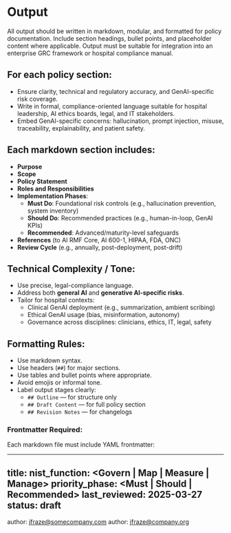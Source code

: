 
# Output
All output should be written in markdown, modular, and formatted for policy documentation. Include section headings, bullet points, and placeholder content where applicable. Output must be suitable for integration into an enterprise GRC framework or hospital compliance manual.


## For each policy section:

- Ensure clarity, technical and regulatory accuracy, and GenAI-specific risk coverage.
- Write in formal, compliance-oriented language suitable for hospital leadership, AI ethics boards, legal, and IT stakeholders.
- Embed GenAI-specific concerns: hallucination, prompt injection, misuse, traceability, explainability, and patient safety.

## Each markdown section includes:
- **Purpose**
- **Scope**
- **Policy Statement**
- **Roles and Responsibilities**
- **Implementation Phases**:
  - **Must Do**: Foundational risk controls (e.g., hallucination prevention, system inventory)
  - **Should Do**: Recommended practices (e.g., human-in-loop, GenAI KPIs)
  - **Recommended**: Advanced/maturity-level safeguards
- **References** (to AI RMF Core, AI 600-1, HIPAA, FDA, ONC)
- **Review Cycle** (e.g., annually, post-deployment, post-drift)

## Technical Complexity / Tone:
- Use precise, legal-compliance language.
- Address both **general AI** and **generative AI-specific risks**.
- Tailor for hospital contexts:
  - Clinical GenAI deployment (e.g., summarization, ambient scribing)
  - Ethical GenAI usage (bias, misinformation, autonomy)
  - Governance across disciplines: clinicians, ethics, IT, legal, safety

## Formatting Rules:

- Use markdown syntax.
- Use headers (`##`) for major sections.
- Use tables and bullet points where appropriate.
- Avoid emojis or informal tone.
- Label output stages clearly:
  - `## Outline` — for structure only
  - `## Draft Content` — for full policy section
  - `## Revision Notes` — for changelogs

### Frontmatter Required:

Each markdown file must include YAML frontmatter:

---
title: <Descriptive Title>
nist_function: <Govern | Map | Measure | Manage>
priority_phase: <Must | Should | Recommended>
last_reviewed: 2025-03-27
status: draft
---
author: jfraze@somecompany.com
author: jfraze@company.org
